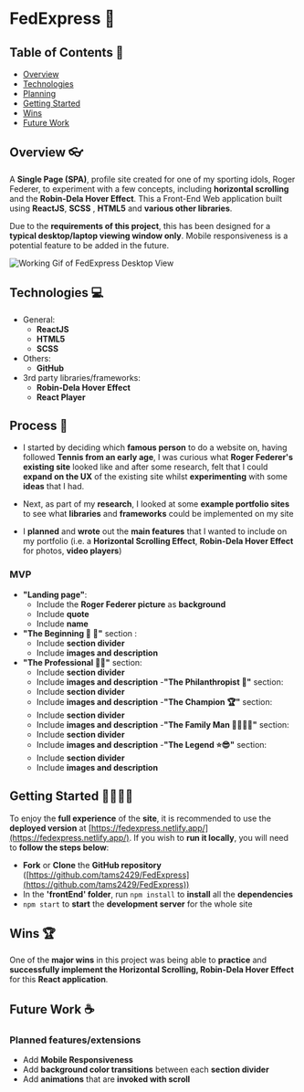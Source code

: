 # FedExpress 🎾

## Table of Contents 📖

- [Overview](#overview)
- [Technologies](#technologies)
- [Planning](#planning)
- [Getting Started](#getting-started)
- [Wins](#wins)
- [Future Work](#future-work)

## Overview 👓

A **Single Page (SPA)**, profile site created for one of my sporting idols, Roger Federer, to experiment with a few concepts, including **horizontal scrolling** and the **Robin-Dela Hover Effect**. This a Front-End Web application built using **ReactJS**, **SCSS** , **HTML5** and **various other libraries**.

Due to the **requirements of this project**, this has been designed for a **typical desktop/laptop viewing window only**. Mobile responsiveness is a potential feature to be added in the future.

![Working Gif of FedExpress Desktop View](/frontEnd/ReadmeResources/FedExpress-GIF.gif)


## Technologies 💻

- General:
    - **ReactJS**
    - **HTML5**
    - **SCSS**
- Others:
    - **GitHub**
- 3rd party libraries/frameworks:
    - **Robin-Dela Hover Effect**
    - **React Player**

## Process 📝
- I started by deciding which **famous person** to do a website on, having followed **Tennis from an early age**, I was curious what **Roger Federer's existing site** looked like and after some research, felt that I could **expand on the UX** of the existing site whilst **experimenting** with some **ideas** that I had.

- Next, as part of my **research**, I looked at some **example portfolio sites** to see what **libraries** and **frameworks** could be implemented on my site
- I **planned** and **wrote** out the **main features** that I wanted to include on my portfolio (i.e. a **Horizontal Scrolling Effect**, **Robin-Dela Hover Effect** for photos, **video players**)

### MVP

- **"Landing page"**:
    - Include the **Roger Federer picture** as **background**
    - Include **quote**
    - Include **name**
- **"The Beginning 👶 :baby_bottle:"** section :
    - Include **section divider**
    - Include **images and description**
- **"The Professional :man_in_tuxedo:"** section:
    - Include **section divider**
    - Include **images and description**
-**"The Philanthropist :gift:"** section:
    - Include **section divider**
    - Include **images and description**
-**"The Champion :trophy:"** section:
    - Include **section divider**
    - Include **images and description**
-**"The Family Man :family_man_man_boy_boy:"** section:
    - Include **section divider**
    - Include **images and description**
-**"The Legend :star::sunglasses:"** section:
    - Include **section divider**
    - Include **images and description**

## Getting Started 🏃‍♂️🏃‍♀️

To enjoy the **full experience** of the **site**, it is recommended to use the **deployed version** at [https://fedexpress.netlify.app/](https://fedexpress.netlify.app/). If you wish to **run it locally**, you will need to **follow the steps below**:

- **Fork** or **Clone** the **GitHub repository** ([https://github.com/tams2429/FedExpress](https://github.com/tams2429/FedExpress))
- In the **'frontEnd' folder**, run `npm install` to **install** all the **dependencies**
- `npm start` to **start** the **development server** for the whole site

## Wins 🏆

One of the **major wins** in this project was being able to **practice** and **successfully implement the Horizontal Scrolling, Robin-Dela Hover Effect** for this **React application**.

## Future Work ☕

### Planned features/extensions

- Add **Mobile Responsiveness**
- Add **background color transitions** between each **section divider**
- Add **animations** that are **invoked with scroll**
